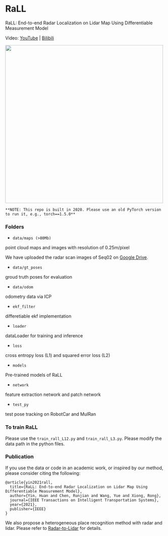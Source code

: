 # RaLL
RaLL: End-to-end Radar Localization on Lidar Map Using Differentiable Measurement Model

Video:  [YouTube](https://youtu.be/OwinC9IE2Xo) | [Bilibili](https://www.bilibili.com/video/BV1my4y1b7Ns)

<img src="https://github.com/ZJUYH/RaLL/blob/master/img/robotcar.gif" width=500>

`**NOTE: This repo is built in 2020. Please use an old PyTorch version to run it, e.g., torch==1.5.0**`

### Folders

* `data/maps (>80Mb)`

point cloud maps and images with resolution of 0.25m/pixel

We have uploaded the radar scan images of Seq02 on [Google Drive](https://drive.google.com/file/d/16R6F-YCNFxGIzRA8xp4crsQBoC7Dk3-A/view?usp=sharing).

* `data/gt_poses`

groud truth poses for evaluation

* `data/odom`

odometry data via ICP

* `ekf_filter`

differetiable ekf implementation

* `loader`

dataLoader for training and inference

* `loss`

cross entropy loss (L1) and squared error loss (L2)

* `models`

Pre-trained models of RaLL

* `network`

feature extraction network and patch network

* `test_py`

test pose tracking on RobotCar and MulRan

### To train RaLL
Please use the `train_rall_L12.py` and `train_rall_L3.py`.
Please modify the data path in the python files.

### Publication
If you use the data or code in an academic work, or inspired by our method, please consider citing the following:

	@article{yin2021rall,
	  title={RaLL: End-to-end Radar Localization on Lidar Map Using Differentiable Measurement Model},
	  author={Yin, Huan and Chen, Runjian and Wang, Yue and Xiong, Rong},
	  journal={IEEE Transactions on Intelligent Transportation Systems},
	  year={2021},
	  publisher={IEEE}
	}

We also propose a heterogeneous place recognition method with radar and lidar. Please refer to [Radar-to-Lidar](https://github.com/ZJUYH/radar-to-lidar-place-recognition) for details.
